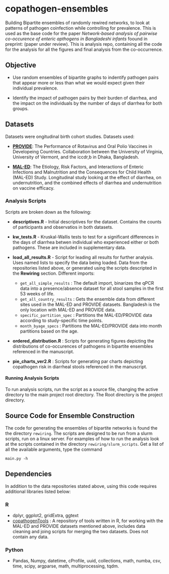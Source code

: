 # copathogen-ensembles
Building Bipartite ensembles of randomly rewired networks, to look at patterns of pathogen coinfection while controlling for prevalence. This is used as the base code for the paper *Network-based analysis of pairwise co-occurence of enteric apthogens in Bangladeshi infants* foound in preprint: (paper under review). This is analysis repo, containing all the code for the analysis for all the figures and final analysis from the co-occurrence. 

## Objective

* Use random ensembles of bipartite graphs to indentify pathogen pairs that appear more or less than what we would expect given their individual prevalence. 

* Identify the impact of pathogen pairs by their burden of diarrhea, and the impact on the individuals by the number of days of diarrhea for both groups. 

## Datasets
Datasets were ongitudinal birth cohort studies. Datasets used: 

* [**PROVIDE**](https://www.ncbi.nlm.nih.gov/pmc/articles/PMC4385767/): The Performance of Rotavirus and Oral Polio Vaccines in Developeing Countries. Collaboration between the University of Virginia, University of Vermont, and the iccdr,b in Dhaka, Bangladesh. 

* [**MAL-ED**](https://www.ncbi.nlm.nih.gov/pmc/articles/PMC4385767/): The Etiology, Risk Factors, and Interactions of Enteric Infections and Malnutrition and the Consequences for Child Health (MAL-ED) Study. Longitudinal study looking at the effect of diarrhea, on undernutrition, and the combined effects of diarrhea and undernutrition on vaccine efficacy. 


### Analysis Scripts

Scripts are broken down as the following: 

* **descriptives.R** - Initial descriptives for the dataset. Contains the counts of participants and observatios in both datasets. 

* **kw_tests.R** - Kruskal-Wallis tests to test for a significant differences in the days of diarrhea betwen individual who experienced either or both pathogens. These are included in supplementary data. 

* **load_all_results.R** - Script for leading all results for further analysis. Uses named lists to specify the data being loaded. Data from the repositories listed above, or generated using the scripts descripted in the **Rewiring** section. Different imports:
    * `get_all_simple_results` : The default import, binarizes the qPCR data into a presence/absence dataset for all stool samples in the first 53 weeks of life. 
    * `get_all_country_results` : Gets the ensemble data from different sites used in the MAL-ED and PROVIDE datasets. Bangladesh is the only location with MAL-ED and PROVIDE data. 
    * `specific_partition_spec` : Partitions the MAL-ED/PROVIDE data according to study-specific time points. 
    * `month_byage_specs` : Partitions the MAL-ED/PROVIDE data into month partitions based on the age. 

* **ordered_distribution.R** : Scripts for generating figures depicting the distributions of co-occurences of pathogens in bipartite ensembles referenced in the manuscript. 

* **pie_charts_ver2.R** : Scripts for generating par charts depicting copathogen risk in diarrheal stools referenced in the manuscript. 

#### Running Analysis Scripts 

To run analysis scripts, run the script as a source file, changing the active directory to the main project root directory. The Root directory is the project directory. 

## Source Code for Ensemble Construction

The code for generating the ensembles of bipartite networks is found the the directory `rewiring`. The scripts are designed to be run from a slurm scripts, run on a linux server. For examples of how to run the analysis look at the scripts contained in the directory `rewiring/slurm_scripts`. Get a list of all the available arguments, type the command 
```
main.py -h
```

## Dependencies

In addition to the data repositories stated above, using this code requires additional libraries listed below: 

### R
* dplyr, ggplot2, gridExtra, ggtext
* [copathogenTools](https://github.com/connor-klopfer/copathogenTools) : A repository of tools written in R, for working with the MAL-ED and PROVIDE datasets mentioned above, includes data cleaning and joing scripts for merging the two datasets. Does not contain any data. 

### Python 
* Pandas, Numpy, datetime, cProfile, uuid, collections, math, numba, csv, time, scipy, argparse, math, multiprocessing, tqdm.


